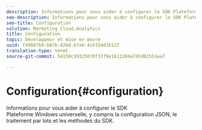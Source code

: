 ```yaml
---
description: Informations pour vous aider à configurer le SDK Plateforme Windows universelle, y compris la configuration JSON, le traitement par lots et les méthodes du SDK.
seo-description: Informations pour vous aider à configurer le SDK Plateforme Windows universelle, y compris la configuration JSON, le traitement par lots et les méthodes du SDK.
seo-title: Configuration
solution: Marketing Cloud,Analytics
title: Configuration
topic: Développeur et mise en œuvre
uuid: f49667b9-b87b-42bd-b7a6-4c6154d1b137
translation-type: tm+mt
source-git-commit: 54150c39325070f37f8e1612204a745d81551ea7

---
```



# Configuration{#configuration}

Informations pour vous aider à configurer le SDK Plateforme Windows universelle, y compris la configuration JSON, le traitement par lots et les méthodes du SDK.
